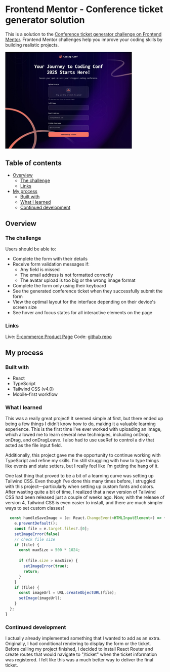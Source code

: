 # Frontend Mentor - Conference ticket generator solution

This is a solution to the [Conference ticket generator challenge on Frontend Mentor](https://www.frontendmentor.io/challenges/conference-ticket-generator-oq5gFIU12w). Frontend Mentor challenges help you improve your coding skills by building realistic projects. 

<img src="./design/desktop-design-form.jpg" alt="desktop" width="400"/>

## Table of contents
 
- [Overview](#overview)
  - [The challenge](#the-challenge)
  - [Links](#links)
- [My process](#my-process)
  - [Built with](#built-with)
  - [What I learned](#what-i-learned)
  - [Continued development](#continued-development)


## Overview

### The challenge

Users should be able to:

- Complete the form with their details
- Receive form validation messages if:
  - Any field is missed
  - The email address is not formatted correctly
  - The avatar upload is too big or the wrong image format
- Complete the form only using their keyboard
- See the generated conference ticket when they successfully submit the form
- View the optimal layout for the interface depending on their device's screen size
- See hover and focus states for all interactive elements on the page

### Links

Live: [E-commerce Product Page](https://conference-ticket-gm.vercel.app)
Code: [github repo](https://github.com/minezzig/conference-ticket)

## My process

### Built with

- React
- TypeScript
- Tailwind CSS (v4.0)
- Mobile-first workflow

### What I learned
This was a really great project! It seemed simple at first, but there ended up being a few things I didn’t know how to do, making it a valuable learning experience. This is the first time I’ve ever worked with uploading an image, which allowed me to learn several new techniques, including onDrop, onDrag, and onDragLeave. I also had to use useRef to control a div that acted as the file input field.

Additionally, this project gave me the opportunity to continue working with TypeScript and refine my skills. I'm still struggling with how to type things like events and state setters, but I really feel like I’m getting the hang of it.

One last thing that proved to be a bit of a learning curve was setting up Tailwind CSS. Even though I’ve done this many times before, I struggled with this project—particularly when setting up custom fonts and colors. After wasting quite a bit of time, I realized that a new version of Tailwind CSS had been released just a couple of weeks ago. Now, with the release of version 4, Tailwind CSS is even easier to install, and there are much simpler ways to set custom classes!


```js
  const handleSaveImage = (e: React.ChangeEvent<HTMLInputElement>) => {
    e.preventDefault();
    const file = e.target.files?.[0];
    setImageError(false)
    // check file size
    if (file) {
      const maxSize = 500 * 1024;

      if (file.size > maxSize) {
        setImageError(true);
        return;
      }
    }
    if (file) {
      const imageUrl = URL.createObjectURL(file);
      setImage(imageUrl);
    }
  };
}
```

### Continued development
I actually already implemented something that I wanted to add as an extra. Originally, I had conditional rendering to display the form or the ticket. Before calling my project finished, I decided to install React Router and create routes that would navigate to "/ticket" when the ticket information was registered. I felt like this was a much better way to deliver the final ticket.